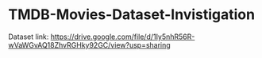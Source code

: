 # TMDB-Movies-Dataset-Invistigation
Dataset link: https://drive.google.com/file/d/1Iy5nhR56R-wVaWGvAQ18ZhvRGHky92GC/view?usp=sharing
